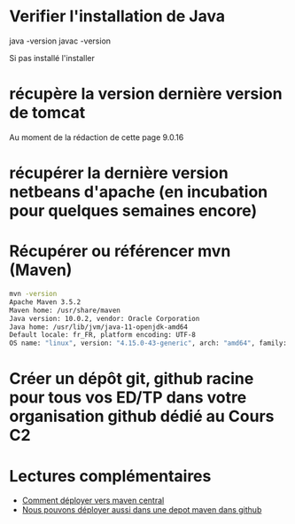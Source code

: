 # Verifier l'installation de Java

java -version
javac -version

Si pas installé l'installer

# récupère la version dernière version de tomcat 

Au moment de la rédaction de cette page 9.0.16

# récupérer la dernière version netbeans d'apache (en incubation pour quelques semaines encore)

# Récupérer ou référencer mvn (Maven) 

```bash
mvn -version
Apache Maven 3.5.2
Maven home: /usr/share/maven
Java version: 10.0.2, vendor: Oracle Corporation
Java home: /usr/lib/jvm/java-11-openjdk-amd64
Default locale: fr_FR, platform encoding: UTF-8
OS name: "linux", version: "4.15.0-43-generic", arch: "amd64", family: "unix"
```

# Créer un dépôt git, github racine pour tous vos ED/TP dans votre organisation github dédié au Cours C2



# Lectures complémentaires

* [Comment déployer vers maven central](https://central.sonatype.org/pages/ossrh-guide.html)
* [Nous pouvons déployer aussi dans une depot maven dans github](/C2/MavenEtGithub/index.md)




